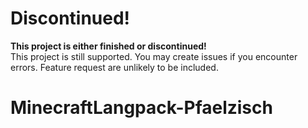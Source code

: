 

# Discontinued!
**This project is either finished or discontinued!**  
This project is still supported. You may create issues if you encounter errors. Feature request are unlikely to be included.



# MinecraftLangpack-Pfaelzisch

